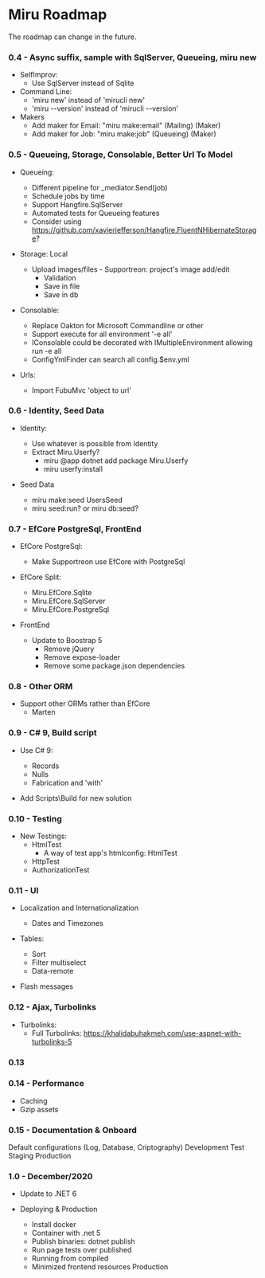 # Miru Roadmap

The roadmap can change in the future.

### 0.4 - Async suffix, sample with SqlServer, Queueing, miru new

- SelfImprov:
    - Use SqlServer instead of Sqlite
- Command Line:
    - 'miru new' instead of 'mirucli new'
    - 'miru --version' instead of 'mirucli --version'
- Makers
    - Add maker for Email: "miru make:email" (Mailing) (Maker)
    - Add maker for Job: "miru make:job" (Queueing) (Maker)

### 0.5 - Queueing, Storage, Consolable, Better Url To Model

- Queueing:      
    - Different pipeline for _mediator.Send(job)
    - Schedule jobs by time
    - Support Hangfire.SqlServer
    - Automated tests for Queueing features
    - Consider using https://github.com/xavierjefferson/Hangfire.FluentNHibernateStorage?
        
- Storage: Local
    - Upload images/files - Supportreon: project's image add/edit
        - Validation
        - Save in file
        - Save in db
    
- Consolable:
    - Replace Oakton for Microsoft Commandline or other
    - Support execute for all environment '-e all'
    - IConsolable could be decorated with IMultipleEnvironment allowing run -e all
    - ConfigYmlFinder can search all config.$env.yml

- Urls:
    - Import FubuMvc 'object to url'

### 0.6 - Identity, Seed Data
  
- Identity:
    - Use whatever is possible from Identity
    - Extract Miru.Userfy?
        - miru @app dotnet add package Miru.Userfy
        - miru userfy:install 
                  
- Seed Data
    - miru make:seed UsersSeed
    - miru seed:run? or miru db:seed?
        
### 0.7 - EfCore PostgreSql, FrontEnd

- EfCore PostgreSql:
    - Make Supportreon use EfCore with PostgreSql
   
- EfCore Split:
    - Miru.EfCore.Sqlite
    - Miru.EfCore.SqlServer
    - Miru.EfCore.PostgreSql
    
- FrontEnd
    - Update to Boostrap 5
        - Remove jQuery
        - Remove expose-loader
        - Remove some package.json dependencies

### 0.8 - Other ORM

- Support other ORMs rather than EfCore
    - Marten

### 0.9 - C# 9, Build script

- Use C# 9:
    - Records
    - Nulls
    - Fabrication and 'with'
        
- Add Scripts\Build for new solution
    
### 0.10 - Testing

- New Testings:
    - HtmlTest
        - A way of test app's htmlconfig: HtmlTest
    - HttpTest
    - AuthorizationTest
        
### 0.11 - UI

- Localization and Internationalization
    - Dates and Timezones
    
- Tables:
    - Sort
    - Filter multiselect
    - Data-remote
        
- Flash messages

### 0.12 - Ajax, Turbolinks

- Turbolinks:
    - Full Turbolinks: https://khalidabuhakmeh.com/use-aspnet-with-turbolinks-5
        
### 0.13
### 0.14 - Performance

- Caching
- Gzip assets
    
### 0.15 - Documentation & Onboard

Default configurations (Log, Database, Criptography)
    Development
    Test
    Staging
    Production
    
### 1.0 - December/2020

- Update to .NET 6
    
- Deploying & Production
    - Install docker
    - Container with .net 5
    - Publish binaries: dotnet publish
    - Run page tests over published        
    - Running from compiled
    - Minimized frontend resources Production